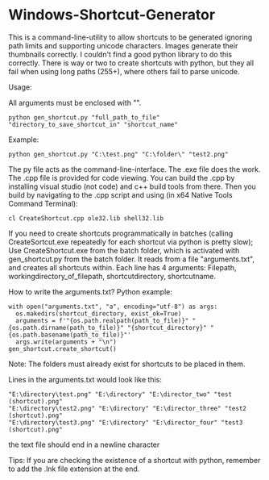 # Windows-Shortcut-Generator
This is a command-line-utility to allow shortcuts to be generated ignoring path limits and supporting unicode characters.
Images generate their thumbnails correctly. I couldn't find a good python library to do this correctly. There is way or two to create shortcuts with python, but they all fail when using long paths (255+), where others fail to parse unicode.

Usage:

All arguments must be enclosed with "".
```
python gen_shortcut.py "full_path_to_file" "directory_to_save_shortcut_in" "shortcut_name"
```
Example:
```
python gen_shortcut.py "C:\test.png" "C:\folder\" "test2.png"
```
The py file acts as the command-line-interface. The .exe file does the work. The .cpp file is provided for code viewing.
You can build the .cpp by installing visual studio (not code) and c++ build tools from there. Then you build by navigating to the .cpp script and using (in x64 Native Tools Command Terminal):
```
cl CreateShortcut.cpp ole32.lib shell32.lib
```
If you need to create shortcuts programmatically in batches (calling CreateSortcut.exe repeatedly for each shortcut via python is pretty slow);
Use CreateShortcut.exe from the batch folder, which is activated with gen_shortcut.py from the batch folder.
It reads from a file "arguments.txt", and creates all shortcuts within.
Each line has 4 arguments: Filepath, workingdirectory_of_filepath, shortcutdirectory, shortcutname.

How to write the arguments.txt?
Python example:
```
with open("arguments.txt", "a", encoding="utf-8") as args:
  os.makedirs(shortcut_directory, exist_ok=True)
  arguments = f'"{os.path.realpath(path_to_file)}" "{os.path.dirname(path_to_file)}" "{shortcut_directory}" "{os.path.basename(path_to_file)}"'
  args.write(arguments + "\n")
gen_shortcut.create_shortcut()
```
Note: The folders must already exist for shortcuts to be placed in them.

Lines in the arguments.txt would look like this:
```
"E:\directory\test.png" "E:\directory" "E:\director_two" "test (shortcut).png"
"E:\directory\test2.png" "E:\directory" "E:\director_three" "test2 (shortcut).png"
"E:\directory\test3.png" "E:\directory" "E:\director_four" "test3 (shortcut).png"
```
the text file should end in a newline character

Tips: If you are checking the existence of a shortcut with python, remember to add the .lnk file extension at the end.
